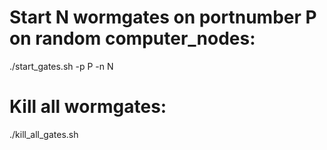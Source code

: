 # Start N wormgates on portnumber P on random computer_nodes:

  ./start_gates.sh -p P -n N

# Kill all wormgates:

  ./kill_all_gates.sh

